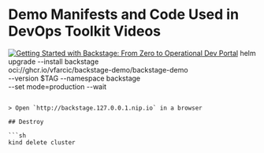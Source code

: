 # Demo Manifests and Code Used in DevOps Toolkit Videos

[![Getting Started with Backstage: From Zero to Operational Dev Portal](https://img.youtube.com/vi/A-3Ai--Z-Gs/0.jpg)](https://youtu.be/A-3Ai--Z-Gs)
helm upgrade --install backstage \
    oci://ghcr.io/vfarcic/backstage-demo/backstage-demo \
    --version $TAG --namespace backstage \
    --set mode=production --wait
```

> Open `http://backstage.127.0.0.1.nip.io` in a browser

## Destroy

```sh
kind delete cluster
```
